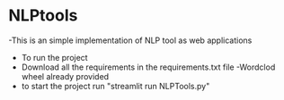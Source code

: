 # NLPtools
-This is an simple implementation of NLP tool as web applications 
- To run the project 
- Download all the requirements in the requirements.txt file
-Wordclod wheel already provided 
- to start the project run "streamlit run NLPTools.py"
